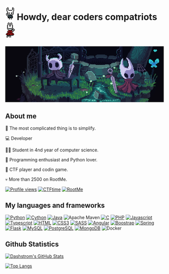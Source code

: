 # ![Hollow Knight](images/left.gif) Howdy, dear coders compatriots ![Hornet](images/right.gif)

![Hollow Knigth and Hornet on a small island](images/banner.gif)

## About me

🧠 The most complicated thing is to simplify.

💻 Developer

👨‍🎓 Student in 4nd year of computer science.

🐍 Programming enthusiast and Python lover.

🚩 CTF player and codin game.

💀 More than 2500 on RootMe.

[![Profile views](https://komarev.com/ghpvc/?username=Dashstrom&style=for-the-badge&color=000000)](https://github.com/Dashstrom)
[![CTFtime](https://img.shields.io/badge/ctftime-e3000b.svg?&style=for-the-badge&logo=rootme&logoColor=white)](https://ctftime.org/user/112268)
[![RootMe](https://img.shields.io/badge/rootme-191c22.svg?&style=for-the-badge&logoColor=white)](https://www.root-me.org/Dashstrom)

## My languages and frameworks

[![Python](https://img.shields.io/badge/Python-14354C?style=for-the-badge&logo=python&logoColor=white)](https://www.python.org/)
[![Cython](https://img.shields.io/badge/cython-f6c93d?style=for-the-badge&logo=python&logoColor=black)](https://cython.org/)
[![Java](https://img.shields.io/badge/Java-ED8B00?style=for-the-badge&logo=java&logoColor=white)](https://www.oracle.com/java/)
![Apache Maven](https://img.shields.io/badge/Maven-C71A36?style=for-the-badge&logo=Apache%20Maven&logoColor=white)
[![C](https://img.shields.io/badge/C-00599C?style=for-the-badge&logo=c&logoColor=white)](https://en.wikipedia.org/wiki/C_(programming_language))
[![PHP](https://img.shields.io/badge/PHP-777BB4?style=for-the-badge&logo=php&logoColor=white)](https://www.php.net/)
[![Javascript](https://img.shields.io/badge/JavaScript-F7DF1E?style=for-the-badge&logo=javascript&logoColor=black)](https://www.javascript.com/)
[![Typescript](https://img.shields.io/badge/TypeScript-007ACC?style=for-the-badge&logo=typescript&logoColor=white)](https://www.typescriptlang.org/)
[![HTML](https://img.shields.io/badge/HTML5-E34F26?style=for-the-badge&logo=html5&logoColor=white)](https://en.wikipedia.org/wiki/HTML)
[![CSS3](https://img.shields.io/badge/CSS3-1572B6?style=for-the-badge&logo=css3&logoColor=white)](https://en.wikipedia.org/wiki/CSS)
[![SASS](https://img.shields.io/badge/Sass-CC6699?style=for-the-badge&logo=sass&logoColor=white)](https://sass-lang.com/)
[![Angular](https://img.shields.io/badge/Angular-DD0031?style=for-the-badge&logo=angular&logoColor=white)](https://angular.io/)
[![Boostrap](https://img.shields.io/badge/Bootstrap-563D7C?style=for-the-badge&logo=bootstrap&logoColor=white)](https://getbootstrap.com/)
[![Spring](https://img.shields.io/badge/Spring-6DB33F?style=for-the-badge&logo=spring&logoColor=white)](https://spring.io/)
[![Flask](https://img.shields.io/badge/Flask-000000?style=for-the-badge&logo=flask&logoColor=white)](https://flask.palletsprojects.com/)
[![MySQL](https://img.shields.io/badge/MySQL-00000F?style=for-the-badge&logo=mysql&logoColor=white)](https://www.mysql.com/)
[![PostgreSQL](https://img.shields.io/badge/PostgreSQL-316192?style=for-the-badge&logo=postgresql&logoColor=white)](https://www.postgresql.org/)
[![MongoDB](https://img.shields.io/badge/MongoDB-4EA94B?style=for-the-badge&logo=mongodb&logoColor=white)](https://www.mongodb.com/)
![Docker](https://img.shields.io/badge/docker-%230db7ed.svg?style=for-the-badge&logo=docker&logoColor=white)

## Github Statistics

[![Dashstrom's GitHub Stats](https://github-readme-stats.vercel.app/api?username=Dashstrom&show_icons=true&theme=tokyonight)](https://github.com/anuraghazra/github-readme-stats)

[![Top Langs](https://github-readme-stats.vercel.app/api/top-langs/?username=Dashstrom&layout=compact&theme=tokyonight)](https://github.com/anuraghazra/github-readme-stats)
